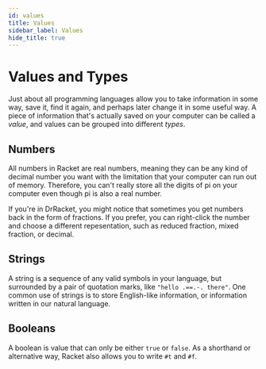 ```yaml
---
id: values
title: Values
sidebar_label: Values
hide_title: true
---
```


# Values and Types

Just about all programming languages allow you to take information in some way, 
save it, find it again, and perhaps later change it in some useful way. A piece
of information that's actually saved on your computer can be called a _value_,
and values can be grouped into different _types_.

## Numbers

All numbers in Racket are real numbers, meaning they can be any kind of decimal
number you want with the limitation that your computer can run out of memory.
Therefore, you can't really store all the digits of pi on your computer even 
though pi is also a real number.

If you're in DrRacket, you might notice that sometimes you get numbers back in
the form of fractions. If you prefer, you can right-click the number and choose
a different repesentation, such as reduced fraction, mixed fraction, or decimal.

## Strings

A string is a sequence of any valid symbols in your language, but surrounded by
a pair of quotation marks, like `"hello .==.-. there"`. One common use of
strings is to store English-like information, or information written in our
natural language.

## Booleans

A boolean is value that can only be either `true` or `false`. As a shorthand or
alternative way, Racket also allows you to write `#t` and `#f`.
